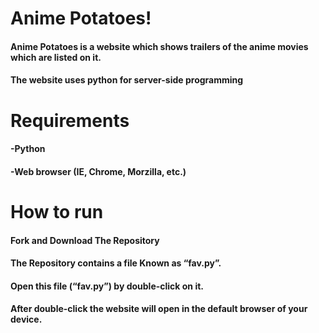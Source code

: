 # Anime Potatoes!
#### Anime Potatoes is a website which shows trailers of the anime movies which are listed on it.
#### The website uses python for server-side programming

# Requirements

#### -Python
#### -Web browser (IE, Chrome, Morzilla, etc.)

# How to run

#### Fork and Download The Repository
#### The Repository contains a file Known as “fav.py”.
#### Open this file (“fav.py”) by double-click on it.
#### After double-click the website will open in the default browser of your device.
 
	
